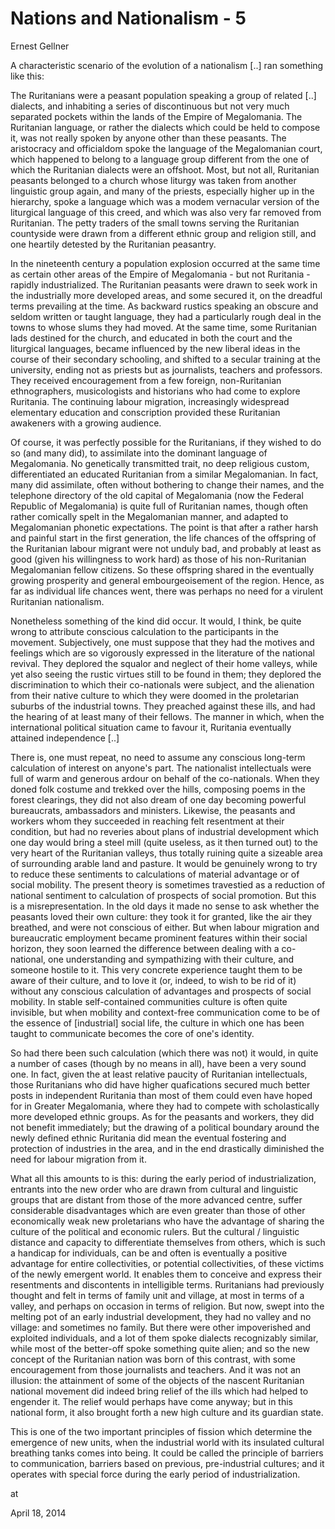 # Nations and Nationalism - 5

Ernest Gellner

A characteristic scenario of the evolution of a nationalism [..] ran
something like this:

The Ruritanians were a peasant population speaking a group of related
[..] dialects, and inhabiting a series of discontinuous but not very
much separated pockets within the lands of the Empire of
Megalomania. The Ruritanian language, or rather the dialects which
could be held to compose it, was not really spoken by anyone other
than these peasants.  The aristocracy and officialdom spoke the
language of the Megalomanian court, which happened to belong to a
language group different from the one of which the Ruritanian dialects
were an offshoot. Most, but not all, Ruritanian peasants belonged to a
church whose liturgy was taken from another linguistic group again,
and many of the priests, especially higher up in the hierarchy, spoke
a language which was a modem vernacular version of the liturgical
language of this creed, and which was also very far removed from
Ruritanian.  The petty traders of the small towns serving the
Ruritanian countyside were drawn from a different ethnic group and
religion still, and one heartily detested by the Ruritanian peasantry.

In the nineteenth century a population explosion occurred at the same
time as certain other areas of the Empire of Megalomania - but not
Ruritania - rapidly industrialized. The Ruritanian peasants were drawn
to seek work in the industrially more developed areas, and some
secured it, on the dreadful terms prevailing at the time. As backward
rustics speaking an obscure and seldom written or taught language,
they had a particularly rough deal in the towns to whose slums they
had moved. At the same time, some Ruritanian lads destined for the
church, and educated in both the court and the liturgical languages,
became influenced by the new liberal ideas in the course of their
secondary schooling, and shifted to a secular training at the
university, ending not as priests but as journalists, teachers and
professors. They received encouragement from a few foreign,
non-Ruritanian ethnographers, musicologists and historians who had
come to explore Ruritania. The continuing labour migration,
increasingly widespread elementary education and conscription provided
these Ruritanian awakeners with a growing audience.

Of course, it was perfectly possible for the Ruritanians, if they
wished to do so (and many did), to assimilate into the dominant
language of Megalomania. No genetically transmitted trait, no deep
religious custom, differentiated an educated Ruritanian from a similar
Megalomanian. In fact, many did assimilate, often without bothering to
change their names, and the telephone directory of the old capital of
Megalomania (now the Federal Republic of Megalomania) is quite full of
Ruritanian names, though often rather comically spelt in the
Megalomanian manner, and adapted to Megalomanian phonetic
expectations. The point is that after a rather harsh and painful start
in the first generation, the life chances of the offspring of the
Ruritanian labour migrant were not unduly bad, and probably at least
as good (given his willingness to work hard) as those of his
non-Ruritanian Megalomanian fellow citizens. So these offspring shared
in the eventually growing prosperity and general embourgeoisement of
the region. Hence, as far as individual life chances went, there was
perhaps no need for a virulent Ruritanian nationalism.

Nonetheless something of the kind did occur. It would, I think, be
quite wrong to attribute conscious calculation to the participants in
the movement. Subjectively, one must suppose that they had the motives
and feelings which are so vigorously expressed in the literature of
the national revival. They deplored the squalor and neglect of their
home valleys, while yet also seeing the rustic virtues still to be
found in them; they deplored the discrimination to which their
co-nationals were subject, and the alienation from their native
culture to which they were doomed in the proletarian suburbs of the
industrial towns. They preached against these ills, and had the
hearing of at least many of their fellows. The manner in which, when
the international political situation came to favour it, Ruritania
eventually attained independence [..]


There is, one must repeat, no need to assume any conscious long-term
calculation of interest on anyone's part. The nationalist
intellectuals were full of warm and generous ardour on behalf of the
co-nationals. When they doned folk costume and trekked over the
hills, composing poems in the forest clearings, they did not also
dream of one day becoming powerful bureaucrats, ambassadors and
ministers. Likewise, the peasants and workers whom they succeeded in
reaching felt resentment at their condition, but had no reveries about
plans of industrial development which one day would bring a steel mill
(quite useless, as it then turned out) to the very heart of the
Ruritanian valleys, thus totally ruining quite a sizeable area of
surrounding arable land and pasture. It would be genuinely wrong to
try to reduce these sentiments to calculations of material advantage
or of social mobility. The present theory is sometimes travestied as a
reduction of national sentiment to calculation of prospects of social
promotion. But this is a misrepresentation. In the old days it made no
sense to ask whether the peasants loved their own culture: they took
it for granted, like the air they breathed, and were not conscious
of either. But when labour migration and bureaucratic employment
became prominent features within their social horizon, they soon
learned the difference between dealing with a co-national, one
understanding and sympathizing with their culture, and someone
hostile to it. This very concrete experience taught them to be aware
of their culture, and to love it (or, indeed, to wish to be rid of it)
without any conscious calculation of advantages and prospects of
social mobility. In stable self-contained communities culture is often
quite invisible, but when mobility and context-free communication come
to be of the essence of [industrial] social life, the culture in which one has been
taught to communicate becomes the core of one's identity.


So had there been such calculation (which there was not) it would, in
quite a number of cases (though by no means in all), have been a very
sound one. In fact, given the at least relative paucity of Ruritanian
intellectuals, those Ruritanians who did have higher quafications
secured much better posts in independent Ruritania than most of them
could even have hoped for in Greater Megalomania, where they had to
compete with scholastically more developed ethnic groups. As for the
peasants and workers, they did not benefit immediately; but the
drawing of a political boundary around the newly defined ethnic
Ruritania did mean the eventual fostering and protection of industries
in the area, and in the end drastically diminished the need for labour
migration from it.

What all this amounts to is this: during the early period of
industrialization, entrants into the new order who are drawn from
cultural and linguistic groups that are distant from those of the more
advanced centre, suffer considerable disadvantages which are even
greater than those of other economically weak new proletarians who
have the advantage of sharing the culture of the political and
economic rulers. But the cultural / linguistic distance and capacity
to differentiate themselves from others, which is such a handicap for
individuals, can be and often is eventually a positive advantage for
entire collectivities, or potential collectivities, of these victims
of the newly emergent world. It enables them to conceive and express
their resentments and discontents in intelligible terms. Ruritanians
had previously thought and felt in terms of family unit and village,
at most in terms of a valley, and perhaps on occasion in terms of
religion. But now, swept into the melting pot of an early industrial
development, they had no valley and no village: and sometimes no
family. But there were other impoverished and exploited individuals,
and a lot of them spoke dialects recognizably similar, while most of
the better-off spoke something quite alien; and so the new concept of
the Ruritanian nation was born of this contrast, with some
encouragement from those journalists and teachers. And it was not an
illusion: the attainment of some of the objects of the nascent
Ruritanian national movement did indeed bring relief of the ills which
had helped to engender it. The relief would perhaps have come anyway;
but in this national form, it also brought forth a new high culture
and its guardian state.

This is one of the two important principles of fission which determine
the emergence of new units, when the industrial world with its
insulated cultural breathing tanks comes into being. It could be
called the principle of barriers to communication, barriers based on
previous, pre-industrial cultures; and it operates with special force
during the early period of industrialization.










at

April 18, 2014















